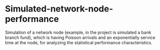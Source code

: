 # Simulated-network-node-performance
Simulation of a network node (example, in the project is simulated a bank branch fund), which is having Poisson arrivals and an exponentially service time at the node, for analyzing the statistical performance characteristics.
